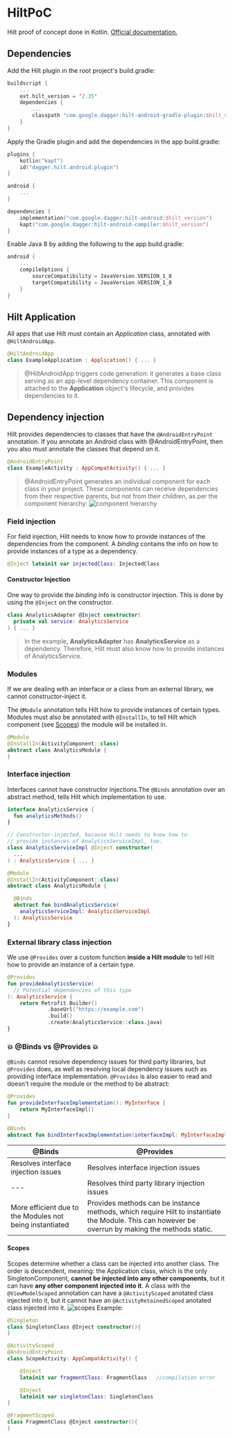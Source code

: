 # HiltPoC
Hilt proof of concept done in Kotlin.
[Official documentation.](https://developer.android.com/training/dependency-injection/hilt-android#kts)

## Dependencies
Add the Hilt plugin in the root project's build.gradle:
```kotlin
buildscript {
    ...
    ext.hilt_version = '2.35'
    dependencies {
        ...
        classpath "com.google.dagger:hilt-android-gradle-plugin:$hilt_version"
    }
}
```
Apply the Gradle plugin and add the dependencies in the app build.gradle:
```kotlin
plugins {
    kotlin("kapt")
    id("dagger.hilt.android.plugin")
}

android {
    ...
}

dependencies {
    implementation("com.google.dagger:hilt-android:$hilt_version")
    kapt("com.google.dagger:hilt-android-compiler:$hilt_version")
}
```
Enable Java 8 by adding the following to the app build.gradle:
```kotlin
android {
    ...
    compileOptions {
        sourceCompatibility = JavaVersion.VERSION_1_8
        targetCompatibility = JavaVersion.VERSION_1_8
    }
}
```

## Hilt Application
All apps that use Hilt must contain an _Application_ class, annotated with `@HiltAndroidApp`.
```kotlin
@HiltAndroidApp
class ExampleApplication : Application() { ... }
```
> @HiltAndroidApp triggers code generation: it generates a base class serving as an app-level dependency container. This component is attached to the __Application__ object's lifecycle, and provides dependencies to it.

## Dependency injection
Hilt provides dependencies to classes that have the `@AndroidEntryPoint` annotation. If you annotate an Android class with @AndroidEntryPoint, then you also must annotate the classes that depend on it.
```kotlin
@AndroidEntryPoint
class ExampleActivity : AppCompatActivity() { ... }
```
> @AndroidEntryPoint generates an individual component for each class in your project. These components can receive dependencies from their respective parents, but not from their children, as per the component hierarchy:
![component hierarchy](https://developer.android.com/images/training/dependency-injection/hilt-hierarchy.svg)


### Field injection
For field injection, Hilt needs to know how to provide instances of the dependencies from the component. A _binding_ contains the info on how to provide instances of a type as a dependency.

```kotlin
@Inject lateinit var injectedClass: InjectedClass
```
#### Constructor Injection
One way to provide the _binding_ info is constructor injection. This is done by using the `@Inject`  on the constructor.
```kotlin
class AnalyticsAdapter @Inject constructor(
  private val service: AnalyticsService
) { ... }
```
>In the example, __AnalyticsAdapter__ has __AnalyticsService__ as a dependency. Therefore, Hilt must also know how to provide instances of AnalyticsService.

### Modules
If we are dealing with an interface or a class from an external library, we cannot constructor-inject it.

The `@Module` annotation tells Hilt how to provide instances of certain types. Modules must also be annotated with `@InstallIn`, to tell Hilt which component (see [Scopes](#scopes)) the module will be installed in.
```kotlin
@Module
@InstallIn(ActivityComponent::class)
abstract class AnalyticsModule {
}
```
### Interface injection
Interfaces cannot have constructor injections.The `@Binds` annotation over an abstract method, tells Hilt which implementation to use.
```kotlin
interface AnalyticsService {
  fun analyticsMethods()
}

// Constructor-injected, because Hilt needs to know how to
// provide instances of AnalyticsServiceImpl, too.
class AnalyticsServiceImpl @Inject constructor(
  ...
) : AnalyticsService { ... }

@Module
@InstallIn(ActivityComponent::class)
abstract class AnalyticsModule {

  @Binds
  abstract fun bindAnalyticsService(
    analyticsServiceImpl: AnalyticsServiceImpl
  ): AnalyticsService
}
```

### External library class injection
We use `@Provides` over a custom function __inside a Hilt module__ to tell Hilt how to provide an instance of a certain type.
```kotlin 
@Provides
fun provideAnalyticsService(
  // Potential dependencies of this type
): AnalyticsService {
    return Retrofit.Builder()
             .baseUrl("https://example.com")
             .build()
             .create(AnalyticsService::class.java)
}
```

### 💥 @Binds vs @Provides 💥
`@Binds` cannot resolve dependency issues for third party libraries, but `@Provides` does, as well as resolving local dependency issues such as providing interface implementation. `@Provides` is also easier to read and doesn't require the module or the method to be abstract:
```kotlin
@Provides
fun provideInterfaceImplementation(): MyInterface {
    return MyInterfaceImpl()
}
```
```kotlin
@Binds
abstract fun bindInterfaceImplementation(interfaceImpl: MyInterfaceImpl): MyInterface
```

|   @Binds  | @Provides |
| ------------- | ------------- |
| Resolves interface injection issues |  Resolves interface injection issues |
| --- | Resolves third party library injection issues |
| More efficient due to the Modules not being instantiated | Provides methods can be instance methods, which require Hilt to instantiate the Module. This can however be overrun by making the methods static. |
#### Scopes
Scopes determine whether a class can be injected into another class. The order is descendent, meaning: the Application class, which is the only SingletonComponent, __cannot be injected into any other components__, but it can have __any other component injected into it__.
A class with the `@ViewModelScoped` annotation can have a `@ActivityScoped` anotated class injected into it, but it cannot have an `@ActivityRetainedScoped` anotated class injected into it.
![scopes](https://i.imgur.com/I2v2qtQ.png)
Example:
```kotlin
@Singleton
class SingletonClass @Inject constructor(){
}

@ActivityScoped
@AndroidEntryPoint
class ScopeActivity: AppCompatActivity() {

    @Inject
    lateinit var fragmentClass: FragmentClass   //compilation error

    @Inject
    lateinit var singletonClass: SingletonClass
}

@FragmentScoped
class FragmentClass @Inject constructor(){
}
```

